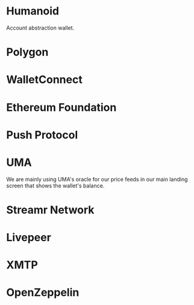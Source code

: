 # Humanoid
Account abstraction wallet.


# Polygon 

# WalletConnect

# Ethereum Foundation

# Push Protocol

# UMA
We are mainly using UMA's oracle for our price feeds in our main landing screen that shows the wallet's balance.

# Streamr Network

# Livepeer

# XMTP

# OpenZeppelin
